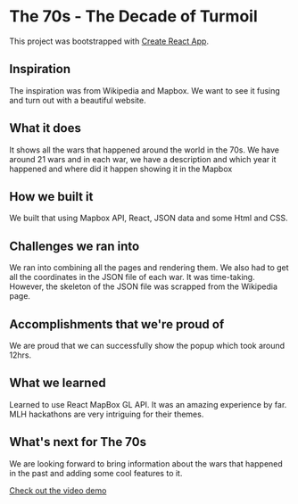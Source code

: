# The 70s - The Decade of Turmoil

This project was bootstrapped with [Create React App](https://github.com/facebook/create-react-app).

## Inspiration
The inspiration was from Wikipedia and Mapbox. We want to see it fusing and turn out with a beautiful website.
## What it does
It shows all the wars that happened around the world in the 70s. We have around 21 wars and in each war, we have a description and which year it happened and where did it happen showing it in the Mapbox 
## How we built it
We built that using Mapbox API, React, JSON data and some Html and CSS.
## Challenges we ran into
We ran into combining all the pages and rendering them. We also had to get all the coordinates in the JSON file of each war. It was time-taking. However, the skeleton of the JSON file was scrapped from the Wikipedia page.
## Accomplishments that we're proud of
We are proud that we can successfully show the popup which took around 12hrs.
## What we learned
Learned to use React MapBox GL API.
It was an amazing experience by far. MLH hackathons are very intriguing for their themes.
## What's next for The 70s
We are looking forward to bring information about the wars that happened in the past and adding some cool features to it.

[Check out the video demo](https://drive.google.com/file/d/1RKR9RuuixWMA1tnDDqcgYda_nVJRSqLh/view?usp=sharing)
